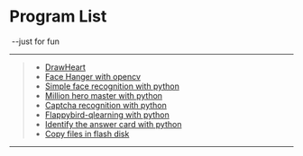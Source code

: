 # Program List

​                                                           --just for fun

---

> * [DrawHeart](/drawheart/drawheart.md)
> * [Face Hanger with opencv](/opencvfacefilter/facefilter.md)
> * [Simple face recognition with python](/facerecognitionpython/facerecognitionpython.md)
> * [Million hero master with python](/millionhero-master/millionheromaster.md)
> * [Captcha recognition with python](/captcharecognitionwithpython/captcharecognitionwithpython.md)
> * [Flappybird-qlearning with python](/flappybirdqlearning/flappybirdqlearning.md)
> * [Identify the answer card with python](/identifyanswercardwithpython/identifyanswercard.md)
> * [Copy files in flash disk](./copyfilesinflashdisk/copyfilesinflashdisk.md)

---

